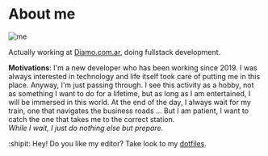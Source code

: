 # About me

![me](https://raw.githubusercontent.com/lucasvazq/lucasvazq/gh-pages/2020-07-15-235125_1360x768_scrot.png)

Actually working at [Diamo.com.ar][diamo], doing fullstack development.

**Motivations**: I'm a new developer who has been working since 2019. I was always interested in technology and life itself took care of putting me in this place. Anyway, I'm just passing through. I see this activity as a hobby, not as something I want to do for a lifetime, but as long as I am entertained, I will be immersed in this world. At the end of the day, I always wait for my train, one that navigates the business roads ... But I am patient, I want to catch the one that takes me to the correct station.<br>_While I wait, I just do nothing else but prepare._

:shipit: Hey! Do you like my editor? Take look to my [dotfiles][dotfiles].

[diamo]: https://diamo.com.ar
[dotfiles]: https://github.com/lucasvazq/dotfiles
